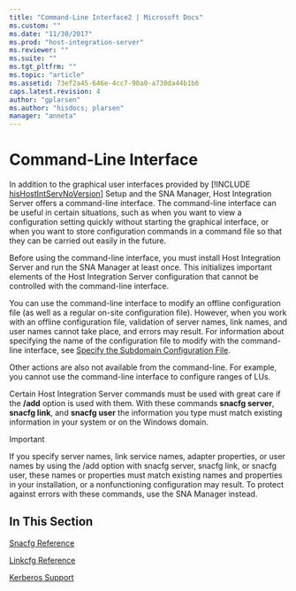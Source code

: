 ```yaml
---
title: "Command-Line Interface2 | Microsoft Docs"
ms.custom: ""
ms.date: "11/30/2017"
ms.prod: "host-integration-server"
ms.reviewer: ""
ms.suite: ""
ms.tgt_pltfrm: ""
ms.topic: "article"
ms.assetid: 73ef2a45-646e-4cc7-90a0-a730da44b1b6
caps.latest.revision: 4
author: "gplarsen"
ms.author: "hisdocs; plarsen"
manager: "anneta"
---
```

# Command-Line Interface
In addition to the graphical user interfaces provided by [!INCLUDE [hisHostIntServNoVersion](../includes/hishostintservnoversion-md.md)] Setup and the SNA Manager, Host Integration Server offers a command-line interface. The command-line interface can be useful in certain situations, such as when you want to view a configuration setting quickly without starting the graphical interface, or when you want to store configuration commands in a command file so that they can be carried out easily in the future.  
  
 Before using the command-line interface, you must install Host Integration Server and run the SNA Manager at least once. This initializes important elements of the Host Integration Server configuration that cannot be controlled with the command-line interface.  
  
 You can use the command-line interface to modify an offline configuration file (as well as a regular on-site configuration file). However, when you work with an offline configuration file, validation of server names, link names, and user names cannot take place, and errors may result. For information about specifying the name of the configuration file to modify with the command-line interface, see [Specify the Subdomain Configuration File](../core/specify-the-subdomain-configuration-file2.md).  
  
 Other actions are also not available from the command-line. For example, you cannot use the command-line interface to configure ranges of LUs.  
  
 Certain Host Integration Server commands must be used with great care if the **/add** option is used with them. With these commands  **snacfg server**, **snacfg link**, and **snacfg user** the information you type must match existing information in your system or on the Windows domain.  
  
> [!IMPORTANT]
>  If you specify server names, link service names, adapter properties, or user names by using the /add option with snacfg server, snacfg link, or snacfg user, these names or properties must match existing names and properties in your installation, or a nonfunctioning configuration may result. To protect against errors with these commands, use the SNA Manager instead.  
  
## In This Section  
 [Snacfg Reference](../core/snacfg-reference2.md)  
  
 [Linkcfg Reference](../core/linkcfg-reference2.md)  
  
 [Kerberos Support](../core/kerberos-support1.md)